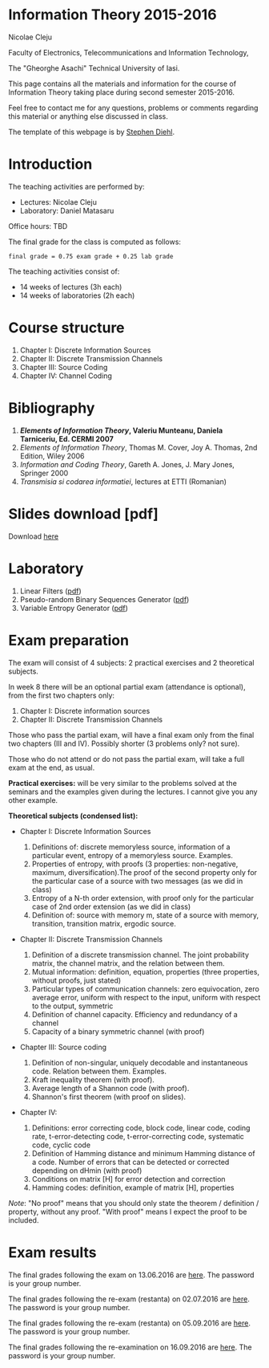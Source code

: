 <!--
<p class="center logo">
<h1>Information Theory 2015-2016</h1> ![](img/title.png)
</p>
-->


Information Theory 2015-2016
======

Nicolae Cleju <!--(<a class="author" href="https://twitter.com/smdiehl">@smdiehl</a> )-->

Faculty of Electronics, Telecommunications and Information Technology,

The "Gheorghe Asachi" Technical University of Iasi.

This page contains all the materials and information for the course of Information
Theory taking place during second semester 2015-2016.

Feel free to contact me for any questions, problems or comments regarding this material
or anything else discussed in class.

The template of this webpage is by [Stephen Diehl](http://dev.stephendiehl.com/hask/).


Introduction
======

The teaching activities are performed by:

* Lectures: Nicolae Cleju
* Laboratory: Daniel Matasaru

Office hours: TBD

The final grade for the class is computed as follows:

    final grade = 0.75 exam grade + 0.25 lab grade

The teaching activities consist of:

* 14 weeks of lectures (3h each)
* 14 weeks of laboratories (2h each)

Course structure
======
1. Chapter I:   Discrete Information Sources
2. Chapter II:  Discrete Transmission Channels
3. Chapter III: Source Coding
4. Chapter IV:  Channel Coding 

Bibliography
======

1. ***Elements of Information Theory*, Valeriu Munteanu, Daniela Tarniceriu, Ed. CERMI 2007**
1. *Elements of Information Theory*, Thomas M. Cover, Joy A. Thomas, 2nd Edition, Wiley 2006
1. *Information and Coding Theory*, Gareth A. Jones, J. Mary Jones, Springer 2000
1. *Transmisia si codarea informatiei*, lectures at ETTI (Romanian)

# Slides download [pdf]
Download [here](slides.pdf)

# Laboratory
1. Linear Filters ([pdf](labs/L01_IT_LinearFilters.pdf))
2. Pseudo-random Binary Sequences Generator ([pdf](labs/L02_IT_PseudorandomBinarySequenceGenerator.pdf))
3. Variable Entropy Generator ([pdf](labs/L03_IT_VariableEntropyGenerator.pdf))

# Exam preparation

The exam will consist of 4 subjects: 2 practical exercises and 2 theoretical subjects.

In week 8 there will be an optional partial exam (attendance is optional), from the first two chapters only: 

1. Chapter I: Discrete information sources 
2. Chapter II: Discrete Transmission Channels

Those who pass the partial exam, will have a final exam only from the final two chapters (III and IV).
 Possibly shorter (3 problems only? not sure).
 
Those who do not attend or do not pass the partial exam, will take a full exam at the end, as usual.

**Practical exercises:** will be very similar to the problems solved at the seminars and the examples given 
during the lectures. I cannot give you any other example.

**Theoretical subjects (condensed list):**

* Chapter I: Discrete Information Sources
    1. Definitions of: discrete memoryless source, information of a particular event, entropy of a memoryless source. Examples.
    2. Properties of entropy, with proofs (3 properties: non-negative, maximum, diversification).The proof of the second property only for the particular case of a source with two messages (as we did in class)
    3. Entropy of a N-th order extension, with proof only for the particular case of 2nd order extension (as we did in class)
    4. Definition of: source with memory m, state of a source with memory, transition, transition matrix, ergodic source.

* Chapter II: Discrete Transmission Channels
    1. Definition of a discrete transmission channel. The joint probability matrix, the channel matrix, and the relation between them.
    2. Mutual information: definition, equation, properties (three properties, without proofs, just stated)
    3. Particular types of communication channels: zero equivocation, zero average error, uniform with respect to the input, uniform with respect to the output, symmetric
    4. Definition of channel capacity. Efficiency and redundancy of a channel
    5. Capacity of a binary symmetric channel (with proof)

* Chapter III: Source coding
    1. Definition of non-singular, uniquely decodable and instantaneous code. Relation between them. Examples.
    2. Kraft inequality theorem (with proof).
    3. Average length of a Shannon code (with proof).
    4. Shannon's first theorem (with proof on slides).

* Chapter IV:
    1. Definitions: error correcting code, block code, linear code, coding rate, t-error-detecting code, t-error-correcting code, systematic code, cyclic code
    2. Definition of Hamming distance and minimum Hamming distance of a code. Number of errors that can be detected or corrected depending on dHmin (with proof)
    3. Conditions on matrix [H] for error detection and correction
    4. Hamming codes: definition, example of matrix [H], properties

*Note*: "No proof" means that you should only state the theorem / definition / property, without any proof. "With proof" means I expect the proof to be included.

# Exam results

The final grades following the exam on 13.06.2016 are [here](grades/NoteFinaleTCI_2015_2016_password.pdf).
The password is your group number. 

The final grades following the re-exam (restanta) on 02.07.2016 are [here](grades/RestantaIT_2016_07_02_pwd.pdf).
The password is your group number. 

The final grades following the re-exam (restanta) on 05.09.2016 are [here](grades/RestantaIT_2016_09_05_pwd.pdf).
The password is your group number. 

The final grades following the re-examination on 16.09.2016 are [here](grades/ReexaminareIT_2016_09_16_pwd.pdf).
The password is your group number. 

